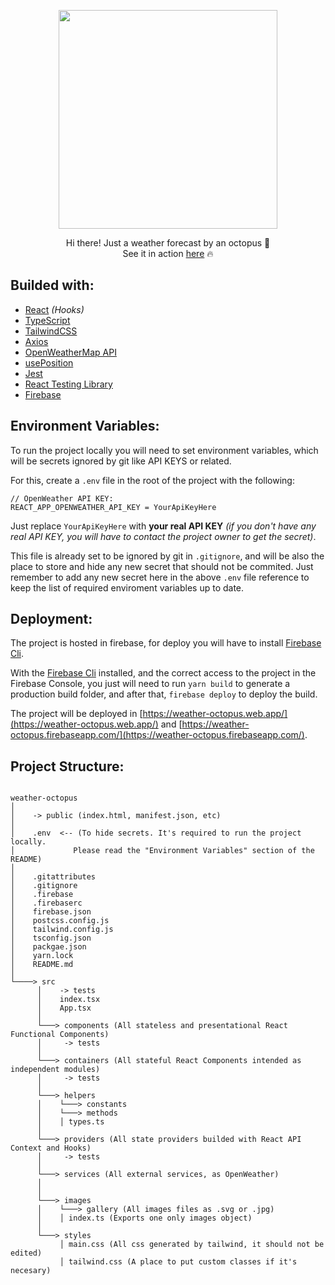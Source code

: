 <p align="center">
      <a href="https://weather-octopus.web.app/" target="_blank">
            <img src="https://i.postimg.cc/652yzZS1/weather-octopus.png" width="350" />
      </a>
</p>
<p align="center">
      Hi there! Just a weather forecast by an octopus 🐙<br/>
      See it in action <a href="https://weather-octopus.web.app/" target="_blank">here</a> 🔥
</p>

## Builded with:

- [React](https://es.reactjs.org/) _(Hooks)_
- [TypeScript](https://www.typescriptlang.org/)
- [TailwindCSS](https://tailwindcss.com/)
- [Axios](https://github.com/axios/axios)
- [OpenWeatherMap API](https://openweathermap.org/api)
- [usePosition](https://github.com/trekhleb/use-position)
- [Jest](https://jestjs.io/)
- [React Testing Library](https://testing-library.com/docs/react-testing-library/intro)
- [Firebase](https://firebase.google.com/)

## Environment Variables:

To run the project locally you will need to set environment variables, which will be secrets ignored by git like API KEYS or related.

For this, create a `.env` file in the root of the project with the following: 

```
// OpenWeather API KEY:
REACT_APP_OPENWEATHER_API_KEY = YourApiKeyHere
```

Just replace `YourApiKeyHere` with __your real API KEY__ _(if you don't have any real API KEY, you will have to contact the project owner to get the secret)_.

This file is already set to be ignored by git in `.gitignore`, and will be also the place to store and hide any new secret that should not be commited. Just remember to add any new secret here in the above `.env` file reference to keep the list of required enviroment variables up to date.

## Deployment:

The project is hosted in firebase, for deploy you will have to install [Firebase Cli](https://github.com/firebase/firebase-tools).

With the [Firebase Cli](https://github.com/firebase/firebase-tools) installed, and the correct access to the project in the Firebase Console, you just will need to run `yarn build` to generate a production build folder, and after that, `firebase deploy` to deploy the build.

The project will be deployed in [https://weather-octopus.web.app/](https://weather-octopus.web.app/) and [https://weather-octopus.firebaseapp.com/](https://weather-octopus.firebaseapp.com/).

## Project Structure:

```

weather-octopus
│
│    -> public (index.html, manifest.json, etc)
│
│    .env  <-- (To hide secrets. It's required to run the project locally.
│             Please read the "Environment Variables" section of the README)
│
│    .gitattributes
│    .gitignore
│    .firebase
│    .firebaserc
│    firebase.json
│    postcss.config.js
│    tailwind.config.js
│    tsconfig.json
│    packgae.json
│    yarn.lock
│    README.md
│
└────> src
      │    -> tests
      │    index.tsx
      │    App.tsx
      │
      └───> components (All stateless and presentational React Functional Components)
      │     -> tests
      │
      └───> containers (All stateful React Components intended as independent modules)
      │     -> tests
      │
      └───> helpers
      │    └───> constants
      │    └───> methods
      │    │ types.ts
      │
      └───> providers (All state providers builded with React API Context and Hooks)
      │     -> tests
      │
      └───> services (All external services, as OpenWeather)
      │
      │
      └───> images
      │    └───> gallery (All images files as .svg or .jpg)
      │    │ index.ts (Exports one only images object)
      │
      └───> styles
           │ main.css (All css generated by tailwind, it should not be edited)
           │ tailwind.css (A place to put custom classes if it's necesary)

```
